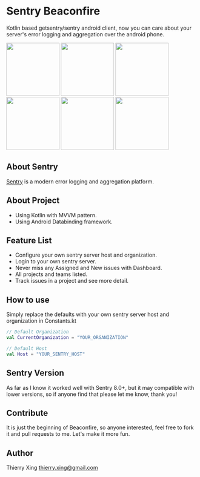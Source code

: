 # Sentry Beaconfire
Kotlin based getsentry/sentry android client, now you can care about your server's error logging and aggregation over the android phone.

<img src="http://7xjlg5.com1.z0.glb.clouddn.com/QQ20160326-4.png-h" width="140" />
<img src="http://7xjlg5.com1.z0.glb.clouddn.com/QQ20160326-0.png-h" width="140" />
<img src="http://7xjlg5.com1.z0.glb.clouddn.com/QQ20160326-1.png-h" width="140" />
<img src="http://7xjlg5.com1.z0.glb.clouddn.com/QQ20160326-5.png-h" width="140" />
<img src="http://7xjlg5.com1.z0.glb.clouddn.com/QQ20160326-2.png-h" width="140" />
<img src="http://7xjlg5.com1.z0.glb.clouddn.com/QQ20160326-3.png-h" width="140" />


## About Sentry
[Sentry](https://github.com/getsentry/sentry) is a modern error logging and aggregation platform.

## About Project
* Using Kotlin with MVVM pattern.
* Using Android Databinding framework.

## Feature List
* Configure your own sentry server host and organization.
* Login to your own sentry server.
* Never miss any Assigned and New issues with Dashboard.
* All projects and teams listed.
* Track issues in a project and see more detail.

## How to use
Simply replace the defaults with your own sentry server host and organization in Constants.kt
```kotlin
// Default Organization
val CurrentOrganization = "YOUR_ORGANIZATION"

// Default Host
val Host = "YOUR_SENTRY_HOST"
```
## Sentry Version
As far as I know it worked well with Sentry 8.0+, but it may compatible with lower versions, so if anyone find that please let me know, thank you! 

## Contribute
It is just the beginning of Beaconfire, so anyone interested, feel free to fork it and pull requests to me. Let's make it more fun.

## Author
Thierry Xing thierry.xing@gmail.com

